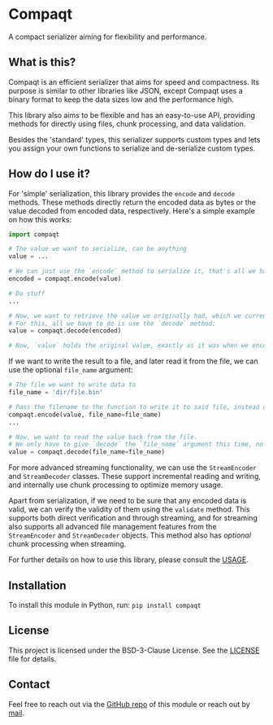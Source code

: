 # Compaqt

A compact serializer aiming for flexibility and performance.


## What is this?

Compaqt is an efficient serializer that aims for speed and compactness. Its purpose is similar to other libraries like JSON, except Compaqt uses a binary format to keep the data sizes low and the performance high.

This library also aims to be flexible and has an easy-to-use API, providing methods for directly using files, chunk processing, and data validation.

Besides the 'standard' types, this serializer supports custom types and lets you assign your own functions to serialize and de-serialize custom types.


## How do I use it?

For 'simple' serialization, this library provides the `encode` and `decode` methods. These methods directly return the encoded data as bytes or the value decoded from encoded data, respectively.
Here's a simple example on how this works:

```python
import compaqt

# The value we want to serialize, can be anything
value = ...

# We can just use the `encode` method to serialize it, that's all we have to do!
encoded = compaqt.encode(value)

# Do stuff
...

# Now, we want to retrieve the value we originally had, which we currently hold in the `encoded` variable
# For this, all we have to do is use the `decode` method:
value = compaqt.decode(encoded)

# Now, `value` holds the original value, exactly as it was when we encoded it earlier
```

If we want to write the result to a file, and later read it from the file, we can use the optional `file_name` argument:

```python
# The file we want to write data to
file_name = 'dir/file.bin'

# Pass the filename to the function to write it to said file, instead of having the function return the bytes back directly
compaqt.encode(value, file_name=file_name)
...

# Now, we want to read the value back from the file.
# We only have to give `decode` the `file_name` argument this time, no need to pass anything else!
value = compaqt.decode(file_name=file_name)
```

For more advanced streaming functionality, we can use the `StreamEncoder` and `StreamDecoder` classes. These support incremental reading and writing, and internally use chunk processing to optimize memory usage.

Apart from serialization, if we need to be sure that any encoded data is valid, we can verify the validity of them using the `validate` method. This supports both direct verification and through streaming, and for streaming also supports all advanced file management features from the `StreamEncoder` and `StreamDecoder` objects. This method also has *optional* chunk processing when streaming.


For further details on how to use this library, please consult the [USAGE](https://github.com/svenboertjens/compaqt/blob/main/USAGE.md).


## Installation

To install this module in Python, run:
`pip install compaqt`


## License

This project is licensed under the BSD-3-Clause License. See the [LICENSE](https://github.com/svenboertjens/compaqt/blob/main/LICENSE.md) file for details.


## Contact

Feel free to reach out via the [GitHub repo](https://github.com/svenboertjens/compaqt.git) of this module or reach out by [mail](mailto:boertjens.sven@gmail.com).

